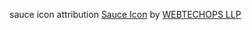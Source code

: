 sauce icon attribution
<a href="https://iconscout.com/icons/sauce" target="_blank">Sauce Icon</a> by <a href="https://iconscout.com/contributors/priyanka-gupta" target="_blank">WEBTECHOPS LLP</a>

